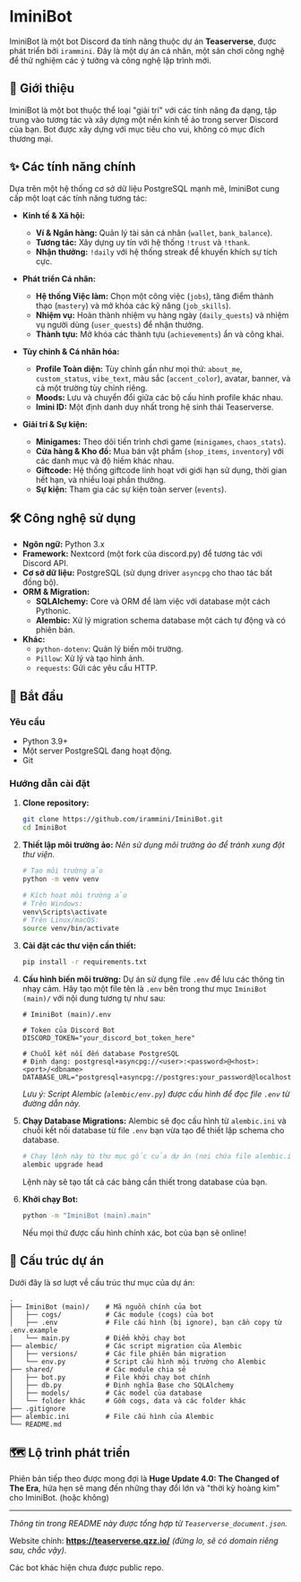 # IminiBot

IminiBot là một bot Discord đa tính năng thuộc dự án **Teaserverse**, được phát triển bởi `irammini`. Đây là một dự án cá nhân, một sân chơi công nghệ để thử nghiệm các ý tưởng và công nghệ lập trình mới.

## 🤖 Giới thiệu

IminiBot là một bot thuộc thể loại "giải trí" với các tính năng đa dạng, tập trung vào tương tác và xây dựng một nền kinh tế ảo trong server Discord của bạn. Bot được xây dựng với mục tiêu cho vui, không có mục đích thương mại.

## ✨ Các tính năng chính

Dựa trên một hệ thống cơ sở dữ liệu PostgreSQL mạnh mẽ, IminiBot cung cấp một loạt các tính năng tương tác:

*   **Kinh tế & Xã hội:**
    *   **Ví & Ngân hàng:** Quản lý tài sản cá nhân (`wallet`, `bank_balance`).
    *   **Tương tác:** Xây dựng uy tín với hệ thống `!trust` và `!thank`.
    *   **Nhận thưởng:** `!daily` với hệ thống streak để khuyến khích sự tích cực.

*   **Phát triển Cá nhân:**
    *   **Hệ thống Việc làm:** Chọn một công việc (`jobs`), tăng điểm thành thạo (`mastery`) và mở khóa các kỹ năng (`job_skills`).
    *   **Nhiệm vụ:** Hoàn thành nhiệm vụ hàng ngày (`daily_quests`) và nhiệm vụ người dùng (`user_quests`) để nhận thưởng.
    *   **Thành tựu:** Mở khóa các thành tựu (`achievements`) ẩn và công khai.

*   **Tùy chỉnh & Cá nhân hóa:**
    *   **Profile Toàn diện:** Tùy chỉnh gần như mọi thứ: `about_me`, `custom_status`, `vibe_text`, màu sắc (`accent_color`), avatar, banner, và cả một trường tùy chỉnh riêng.
    *   **Moods:** Lưu và chuyển đổi giữa các bộ cấu hình profile khác nhau.
    *   **Imini ID:** Một định danh duy nhất trong hệ sinh thái Teaserverse.

*   **Giải trí & Sự kiện:**
    *   **Minigames:** Theo dõi tiến trình chơi game (`minigames`, `chaos_stats`).
    *   **Cửa hàng & Kho đồ:** Mua bán vật phẩm (`shop_items`, `inventory`) với các danh mục và độ hiếm khác nhau.
    *   **Giftcode:** Hệ thống giftcode linh hoạt với giới hạn sử dụng, thời gian hết hạn, và nhiều loại phần thưởng.
    *   **Sự kiện:** Tham gia các sự kiện toàn server (`events`).

## 🛠️ Công nghệ sử dụng

*   **Ngôn ngữ:** Python 3.x
*   **Framework:** Nextcord (một fork của discord.py) để tương tác với Discord API.
*   **Cơ sở dữ liệu:** PostgreSQL (sử dụng driver `asyncpg` cho thao tác bất đồng bộ).
*   **ORM & Migration:**
    *   **SQLAlchemy:** Core và ORM để làm việc với database một cách Pythonic.
    *   **Alembic:** Xử lý migration schema database một cách tự động và có phiên bản.
*   **Khác:**
    *   `python-dotenv`: Quản lý biến môi trường.
    *   `Pillow`: Xử lý và tạo hình ảnh.
    *   `requests`: Gửi các yêu cầu HTTP.

## 🚀 Bắt đầu

### Yêu cầu

*   Python 3.9+
*   Một server PostgreSQL đang hoạt động.
*   Git

### Hướng dẫn cài đặt

1.  **Clone repository:**
    ```bash
    git clone https://github.com/irammini/IminiBot.git
    cd IminiBot
    ```

2.  **Thiết lập môi trường ảo:**
    *Nên sử dụng môi trường ảo để tránh xung đột thư viện.*
    ```bash
    # Tạo môi trường ảo
    python -m venv venv

    # Kích hoạt môi trường ảo
    # Trên Windows:
    venv\Scripts\activate
    # Trên Linux/macOS:
    source venv/bin/activate
    ```

3.  **Cài đặt các thư viện cần thiết:**
    ```bash
    pip install -r requirements.txt
    ```

4.  **Cấu hình biến môi trường:**
    Dự án sử dụng file `.env` để lưu các thông tin nhạy cảm. Hãy tạo một file tên là `.env` bên trong thư mục `IminiBot (main)/` với nội dung tương tự như sau:

    ```env
    # IminiBot (main)/.env

    # Token của Discord Bot
    DISCORD_TOKEN="your_discord_bot_token_here"

    # Chuỗi kết nối đến database PostgreSQL
    # Định dạng: postgresql+asyncpg://<user>:<password>@<host>:<port>/<dbname>
    DATABASE_URL="postgresql+asyncpg://postgres:your_password@localhost:5432/iminibot_db"
    ```
    *Lưu ý: Script Alembic (`alembic/env.py`) được cấu hình để đọc file `.env` từ đường dẫn này.*

5.  **Chạy Database Migrations:**
    Alembic sẽ đọc cấu hình từ `alembic.ini` và chuỗi kết nối database từ file `.env` bạn vừa tạo để thiết lập schema cho database.
    ```bash
    # Chạy lệnh này từ thư mục gốc của dự án (nơi chứa file alembic.ini)
    alembic upgrade head
    ```
    Lệnh này sẽ tạo tất cả các bảng cần thiết trong database của bạn.

6.  **Khởi chạy Bot:**
    ```bash
    python -m "IminiBot (main).main"
    ```
    Nếu mọi thứ được cấu hình chính xác, bot của bạn sẽ online!

## 📂 Cấu trúc dự án

Dưới đây là sơ lượt về cấu trúc thư mục của dự án:

```
.
├── IminiBot (main)/    # Mã nguồn chính của bot
│   ├── cogs/           # Các module (cogs) của bot
│   ├── .env            # File cấu hình (bị ignore), bạn cần copy từ .env.example
│   └── main.py         # Điểm khởi chạy bot
├── alembic/            # Các script migration của Alembic
│   ├── versions/       # Các file phiên bản migration
│   └── env.py          # Script cấu hình môi trường cho Alembic
├── shared/             # Các module chia sẻ
│   ├── bot.py          # File khởi chạy bot chính
│   ├── db.py           # Định nghĩa Base cho SQLAlchemy
│   ├── models/         # Các model của database
│   └── folder khác     # Gồm cogs, data và các folder khác
├── .gitignore
├── alembic.ini         # File cấu hình của Alembic
└── README.md
```

## 🗺️ Lộ trình phát triển

Phiên bản tiếp theo được mong đợi là **Huge Update 4.0: The Changed of The Era**, hứa hẹn sẽ mang đến những thay đổi lớn và "thời kỳ hoàng kim" cho IminiBot. (hoặc không)

---
*Thông tin trong README này được tổng hợp từ `Teaserverse_document.json`.*

Website chính: **https://teaserverse.qzz.io/** *(đừng lo, sẽ có domain riêng sau, chắc vậy).*

Các bot khác hiện chưa được public repo.
